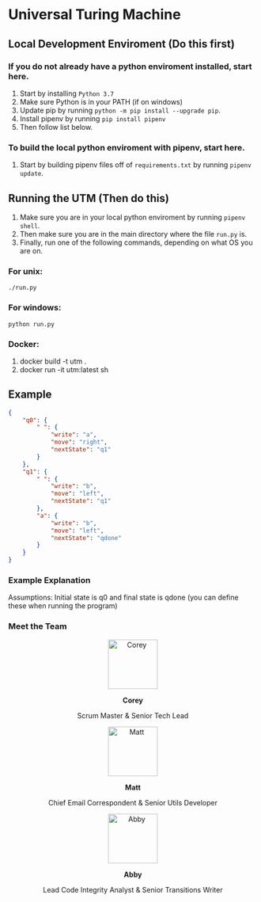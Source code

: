 # Universal Turing Machine

## Local Development Enviroment (Do this first)

### If you do not already have a python enviroment installed, start here.
1. Start by installing `Python 3.7`
2. Make sure Python is in your PATH (if on windows)
3. Update pip by running `python -m pip install --upgrade pip`.
4. Install pipenv by running `pip install pipenv`
5. Then follow list below.

### To build the local python enviroment with pipenv, start here.
1. Start by building pipenv files off of `requirements.txt` by running `pipenv update`.

## Running the UTM (Then do this)
1. Make sure you are in your local python enviroment by running `pipenv shell`.
2. Then make sure you are in the main directory where the file `run.py` is.
3. Finally, run one of the following commands, depending on what OS you are on.
### For unix:
`./run.py`
### For windows:
`python run.py`

### Docker:
1. docker build -t utm . 
2. docker run -it utm:latest sh 

## Example

```json
{
    "q0": {
        " ": {
            "write": "a",
            "move": "right",
            "nextState": "q1"
        }
    },
    "q1": {
        " ": {
            "write": "b",
            "move": "left",
            "nextState": "q1"
        },
        "a": {
            "write": "b",
            "move": "left",
            "nextState": "qdone"
        }
    }
}
```
### Example Explanation

Assumptions: Initial state is q0 and final state is qdone (you can define these when running the program)








### Meet the Team
<div>
  <p align="center">
    <a href="https://github.com/coreysabia">
      <img src="https://cdn.wccftech.com/wp-content/uploads/2016/07/NUP_173272_0657.jpg" height="100px" width="100px" alt="Corey">
    </a>
    <p align="center"><strong>Corey</strong></p>
    <p align="center">Scrum Master & Senior Tech Lead</p>
  </p>
  
  <p align="center">
    <a href="https://github.com/mlruch17">
      <img src="https://i.kinja-img.com/gawker-media/image/upload/s--FcuQIVJ3--/c_fill,fl_progressive,g_center,h_450,q_80,w_800/ulyovrzhi6hfocsa6ime.jpg" height="100px" width="100px" alt="Matt">
    </a>
    <p align="center"><strong>Matt</strong></p>
    <p align="center">Chief Email Correspondent & Senior Utils Developer</p>
  </p>
  
  <p align="center">
    <a href="https://github.com/abbyfleming22">
      <img src="https://cdn3.vectorstock.com/i/1000x1000/42/52/cute-baby-dinosaur-cartoon-vector-8404252.jpg" height="100px" width="100px" alt="Abby">
    </a>
    <p align="center"><strong>Abby</strong></p>
    <p align="center">Lead Code Integrity Analyst & Senior Transitions Writer</p>
  </p>
</div>

